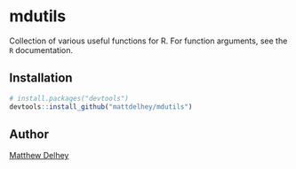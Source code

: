 mdutils
=======

Collection of various useful functions for R. For function arguments, see the `R` documentation.

Installation
-----------
```R
# install.packages("devtools")
devtools::install_github("mattdelhey/mdutils")
```

Author
--------
[Matthew Delhey](mailto:matt.delhey@gmail.com)


